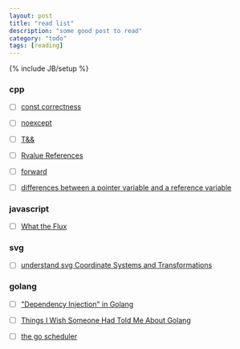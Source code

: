 ```yaml
---
layout: post
title: "read list"
description: "some good post to read"
category: "todo"
tags: [reading]
---
```

{% include JB/setup %}

### cpp
- [ ] [const correctness](https://isocpp.org/wiki/faq/const-correctness#const-ref-alt)
- [ ] [noexcept](http://www.open-std.org/jtc1/sc22/wg21/docs/papers/2011/n3279.pdf)
- [ ] [T&&](http://stackoverflow.com/questions/5481539/what-does-t-double-ampersand-mean-in-c11)
- [ ] [Rvalue References](http://www.artima.com/cppsource/rvalue.html)
- [ ] [forward](http://stackoverflow.com/questions/3582001/advantages-of-using-forward/3582313#3582313)
- [ ] [differences between a pointer variable and a reference variable](http://stackoverflow.com/questions/57483/what-are-the-differences-between-a-pointer-variable-and-a-reference-variable-in)


### javascript
- [ ] [What the Flux](http://jonathancreamer.com/what-the-flux/?utm_source=javascriptweekly&utm_medium=email)

### svg
- [ ] [understand svg Coordinate Systems and Transformations](http://sarasoueidan.com/blog/svg-coordinate-systems/)

### golang
- [ ] ["Dependency Injection" in Golang](http://openmymind.net/Dependency-Injection-In-Go/)
- [ ] [Things I Wish Someone Had Told Me About Golang](http://openmymind.net/Things-I-Wish-Someone-Had-Told-Me-About-Go/)
- [ ] [the go scheduler](http://morsmachine.dk/go-scheduler/)


